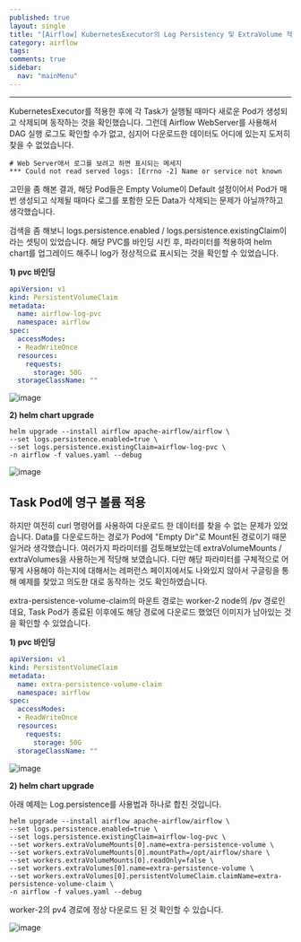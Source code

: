 ```yaml
---
published: true
layout: single
title: "[Airflow] KubernetesExecutor의 Log Persistency 및 ExtraVolume 적용"
category: airflow
tags:
comments: true
sidebar:
  nav: "mainMenu"
---
```

* * *

KubernetesExecutor를 적용한 후에 각 Task가 실행될 때마다 새로운 Pod가 생성되고 삭제되며 동작하는 것을 확인했습니다.
그런데 Airflow WebServer를 사용해서 DAG 실행 로그도 확인할 수가 없고, 심지어 다운로드한 데이터도 어디에 있는지 도저히 찾을 수 없었습니다.

```
# Web Server애서 로그를 보려고 하면 표시되는 메세지
*** Could not read served logs: [Errno -2] Name or service not known
```
  
고민을 좀 해본 결과, 해당 Pod들은 Empty Volume이 Default 설정이어서 Pod가 매번 생성되고 삭제될 때마다 로그를 포함한 모든 Data가 삭제되는 문제가 아닐까?하고 생각했습니다.
  
검색을 좀 해보니 logs.persistence.enabled / logs.persistence.existingClaim이라는 셋팅이 있었습니다. 해당 PVC를 바인딩 시킨 후, 
파라미터를 적용하여 helm chart를 업그레이드 해주니 log가 정상적으료 표시되는 것을 확인할 수 있었습니다.

**1) pvc 바인딩**

```yaml
apiVersion: v1
kind: PersistentVolumeClaim
metadata:
  name: airflow-log-pvc
  namespace: airflow
spec:
  accessModes:
  - ReadWriteOnce
  resources:
    requests:
      storage: 50G
  storageClassName: ""
```

![image](https://github.com/ysbaekFox/ysbaekFox.github.io/assets/54944434/952d431b-bff3-49f1-bda5-8fb23decac4c)

**2) helm chart upgrade**

```shell
helm upgrade --install airflow apache-airflow/airflow \ 
--set logs.persistence.enabled=true \ 
--set logs.persistence.existingClaim=airflow-log-pvc \
-n airflow -f values.yaml --debug
```

![image](https://github.com/ysbaekFox/ysbaekFox.github.io/assets/54944434/07879c4f-f564-4f1e-ab19-5869ab5e5ca7)

## Task Pod에 영구 볼륨 적용

하지만 여전히 curl 명령어를 사용하여 다운로드 한 데이터를 찾을 수 없는 문제가 있었습니다. 
Data를 다운로드하는 경로가 Pod에 "Empty Dir"로 Mount된 경로이기 때문일거라 생각했습니다. 
여러가지 파라미터를 검토해보았는데 extraVolumeMounts / extraVolumes을 사용하는게 적당해 보였습니다. 다만 해당 파라미터를 
구체적으로 어떻게 사용해야 하는지에 대해서는 레퍼런스 페이지에서도 나와있지 않아서 구글링을 통해 예제를 찾았고 의도한 대로 동작하는 것도 확인하였습니다.

extra-persistence-volume-claim의 마운트 경로는 worker-2 node의 /pv 경로인데요, Task Pod가 종료된 이후에도 해당 경로에 다운로드 했었던 이미지가 남아있는 것을 확인할 수 있었습니다.

**1) pvc 바인딩**

```yaml
apiVersion: v1
kind: PersistentVolumeClaim
metadata:
  name: extra-persistence-volume-claim
  namespace: airflow
spec:
  accessModes:
  - ReadWriteOnce
  resources:
    requests:
      storage: 50G
  storageClassName: ""
```

![image](https://github.com/ysbaekFox/ysbaekFox.github.io/assets/54944434/a04c53df-a9d0-478b-9a83-913299949211)

**2) helm chart upgrade**

아래 예제는 Log.persistence를 사용법과 하나로 합친 것입니다. 

```shell
helm upgrade --install airflow apache-airflow/airflow \
--set logs.persistence.enabled=true \
--set logs.persistence.existingClaim=airflow-log-pvc \
--set workers.extraVolumeMounts[0].name=extra-persistence-volume \
--set workers.extraVolumeMounts[0].mountPath=/opt/airflow/share \
--set workers.extraVolumeMounts[0].readOnly=false \
--set workers.extraVolumes[0].name=extra-persistence-volume \
--set workers.extraVolumes[0].persistentVolumeClaim.claimName=extra-persistence-volume-claim \
-n airflow -f values.yaml --debug
```

worker-2의 pv4 경로에 정상 다운로드 된 것 확인할 수 있습니다.

![image](https://github.com/ysbaekFox/ysbaekFox.github.io/assets/54944434/a5ef1afd-f8b5-4500-87b4-3588ee341a60)
